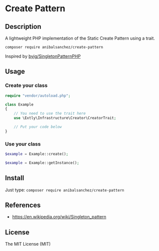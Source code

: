 # Create Pattern

## Description

A lightweight PHP implementation of the Static Create Pattern using a trait.

`composer require anibalsanchez/create-pattern`

Inspired by [byjg/SingletonPatternPHP](https://github.com/byjg/SingletonPatternPHP)

## Usage

### Create your class

```php
require "vendor/autoload.php";

class Example
{
    // You need to use the trait here
    use \Extly\Infrastructure\Creator\CreatorTrait;

    // Put your code below
}
```

### Use your class

```php
$example = Example::create();
```

```php
$example = Example::getInstance();
```

## Install

Just type: `composer require anibalsanchez/create-pattern`

## References

* https://en.wikipedia.org/wiki/Singleton_pattern

## License

The MIT License (MIT)